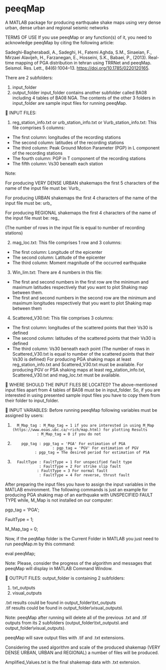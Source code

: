 # peeqMap
A MATLAB package for producing earthquake shake maps using very dense urban, dense urban and regional seismic networks

TERMS OF USE
   If you use peeqMap or any function(s) of it, you need to acknowledge 
   peeqMap by citing the following article:

   Sadeghi-Bagherabadi, A., Sadeghi, H., Fatemi Aghda, S.M., Sinaeian, F., Mirzaei Alavijeh, H., Farzanegan, E., Hosseini, S.K., Babaei, P., (2013). Real-time mapping of PGA distribution in tehran using TRRNet and peeqMap. Seismol. Res. Lett., 84(6):1004–13. https://doi.org/10.1785/0220120165.   

There are 2 subfolders:
1.	input_folder
2.	output_folder
input_folder contains another subfolder called BA08 including 4 tables of BA08 NGA. 
The contents of the other 3 folders in input_folder are sample input files for running peeqMap. 

	INPUT FILES:

1.	reg_station_info.txt or urb_station_info.txt or Vurb_station_info.txt: This file comprises 5 columns:
-	The first column: longitudes of the recording stations
-	The second column: latitudes of the recording stations 
-	The third column: Peak Ground Motion Parameter (PGP) in L component of the recording stations
-	The fourth column: PGP in T component of the recording stations
-	The fifth column: Vs30 beneath each station

Note:

For producing VERY DENSE URBAN shakemaps the first 5 characters of the name of the input file must be:
Vurb_ 

For producing URBAN shakemaps the first 4 characters of the name of the input file must be:
urb_ 

For producing REGIONAL shakemaps the first 4 characters of the name of the input file must be:
reg_ 
            
(The number of rows in the input file is equal to number of recording stations)

2.	mag_loc.txt: This file comprises 1 row and 3 columns:
-	The first column: Longitude of the epicenter
-	The second column: Latitude of the epicenter
-	The third column: Moment magnitude of the occurred earthquake

3.	Win_lim.txt: There are 4 numbers in this file:
-	The first and second numbers in the first row are the minimum and maximum latitudes respectively that you want to plot Shaking map between them.
-	The first and second numbers in the second row are the minimum and maximum longitudes respectively that you want to plot Shaking map between them

4.	Scattered_V30.txt: This file comprises 3 columns:
-	The first column: longitudes of the scattered points that their Vs30 is defined
-	The second column: latitudes of the scattered points that their Vs30 is defined
-	The third column: Vs30 beneath each point
(The number of rows in Scattered_V30.txt is equal to number of the scattered points that their Vs30 is defined)
For producing PGA shaking maps at least reg_station_info.txt   and Scattered_V30.txt must be available.
For producing PGV or PSA shaking maps at least reg_station_info.txt, Scattered_V30.txt and mag_loc.txt must be available.

	WHERE SHOULD THE INPUT FILES BE LOCATED?
The above-mentioned input files apart from 4 tables of BA08 must be in input_folder. So, if you are interested in using presented sample input files you have to copy them from their folder to input_folder.

	INPUT VARIABLES:
Before running peeqMap following variables must be assigned by users:

1.	     M_Map_tag : M_Map_tag = 1 if you are interested in using M_Map (https://www.eoas.ubc.ca/~rich/map.html) for plotting Results
                  : M_Map_tag = 0 if you do not

2.	       pgp_tag : pgp_tag = 'PGA' For estimation of PGA
            	         : pgp_tag = 'PGV' For estimation of PGV
       	         : pgp_tag = The desired period for estimation of PSA

3.	     FaultType : FaultType = 1 For unspecified fault type
            	   : FaultType = 2 For strike slip fault
                  : FaultType = 3 For normal fault
            	   : FaultType = 4 For reverse, thrust fault


After preparing the input files you have to assign the input variables in the MATLAB environment. The following commands is just an example for producing PGA shaking map of an earthquake with UNSPECIFIED FAULT TYPE while, M_Map is not installed on our computer:

pgp_tag = 'PGA';

FaultType = 1;

M_Map_tag = 0;

Now, if the peqMap folder is the Current Folder in MATLAB you just need to run peeqMap.m by this command:

eval peeqMap;

Note:
Please, consider the progress of the algorithm and messages that peeqMap will display in MATLAB Command Window.

	OUTPUT FILES:
output_folder is containing 2 subfolders:

1.	txt_outputs
2.	visual_outputs

.txt results could be found in output_folder\txt_outputs\
.tif results could be found in output_folder\visual_outputs\

Note:
peeqMap after running will delete all of the previous .txt and .tif outputs from its 2 subfolders (output_folder\txt_outputs\ and output_folder\visual_outputs\).

peeqMap will save output files with .tif and .txt extensions. 

Considering the used algorithm and scale of the produced shakemap (VERY DENSE URBAN, URBAN and REGIONAL) a number of files will be produced. 

Amplified_Values.txt is the final shakemap data with .txt extension. 
